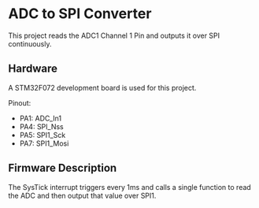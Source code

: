 # ADC to SPI Converter

This project reads the ADC1 Channel 1 Pin and outputs it over SPI continuously.

## Hardware

A STM32F072 development board is used for this project.

Pinout:

* PA1: ADC_In1
* PA4: SPI_Nss
* PA5: SPI1_Sck
* PA7: SPI1_Mosi

## Firmware Description

The SysTick interrupt triggers every 1ms and calls a single function to read the ADC and then output that value over SPI1.